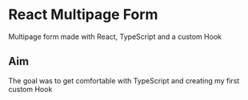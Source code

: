 # React Multipage Form

Multipage form made with React, TypeScript and a custom Hook

## Aim 

The goal was to get comfortable with TypeScript and creating my first custom Hook